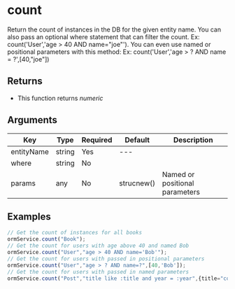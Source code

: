 # count

Return the count of instances in the DB for the given entity name. You can also pass an optional where statement that can filter the count. Ex: count('User','age > 40 AND name="joe"'). You can even use named or positional parameters with this method: Ex: count('User','age > ? AND name = ?',\[40,"joe"])

## Returns

* This function returns _numeric_

## Arguments

| Key        | Type   | Required | Default    | Description                    |
| ---------- | ------ | -------- | ---------- | ------------------------------ |
| entityName | string | Yes      | ---        |                                |
| where      | string | No       |            |                                |
| params     | any    | No       | strucnew() | Named or positional parameters |

## Examples

```javascript
// Get the count of instances for all books
ormService.count("Book");
// Get the count for users with age above 40 and named Bob
ormService.count("User","age > 40 AND name='Bob'");
// Get the count for users with passed in positional parameters
ormService.count("User","age > ? AND name=?",[40,'Bob']);
// Get the count for users with passed in named parameters
ormService.count("Post","title like :title and year = :year",{title="coldbox",year="2007"});
```
